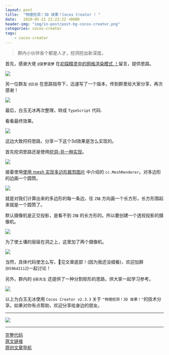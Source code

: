 ```yaml
---
layout: post
title:  "物理挖洞！3D 效果！Cocos Creator ! "
date:   2020-05-21 22:22:22 +0800
header-img: "img/in-post/post-bg-cocos-creator.png"
categories: cocos-creator
tags:
    - cocos-creator
---
```


> 群内小伙伴各个都是人才，挖洞挖出新深度。  

首先，感谢大佬 `@菠萝菠萝` 在[初探精灵中的网格渲染模式 ！](https://mp.weixin.qq.com/s/2FcixeoV-Fg-7OodILECeg)留言，提供思路。   

![](/img/in-post/202005/21-05.jpg)   

另一位群友 `@云谷` 在思路指导下，迅速写了一个版本，传到群里给大家分享，再次感谢！  

![](/img/in-post/202005/21-06.jpg)   

最后，白玉无冰再次整理，转成 `TypeScript` 代码.   

看看最终效果。  

![](/img/in-post/202005/21-01.gif)   

这边大致捋捋思路，分享一下这个3d效果是怎么实现的。  

首先挖洞思路还是使用[挖洞-另一种实现](https://mp.weixin.qq.com/s/jxKeM2Ah5UHlGTryksdr6Q)。   

![](/img/in-post/202005/10-02.jpg)     

接着使用[使用 mesh 实现多边形裁剪图片](https://mp.weixin.qq.com/s/r1IEcFXdy4O2Fn4IPs1m_w) 中介绍的 `cc.MeshRenderer`。对多边形的边画一个圆筒。    

![](/img/in-post/202005/21-02.jpg)   

就是对我们计算出来的多边形的每一条边，往 `Z轴` 方向画一个长方形，长方形围起来就是一个圆筒了。  

默认摄像机是正交投影，是看不到 `Z轴` 的长方形的。所以要创建一个透视投影的摄像机。   

![](/img/in-post/202005/21-03.jpg)   

为了使土壤的层级在洞之上，这里加了两个摄像机。  

![](/img/in-post/202005/21-04.jpg)   

当然，具体代码使怎么写，见文章底部！(因为我还没细看)，欢迎加群(`859642112`)一起讨论！     

另外，群内的 `@吴先生` 还提供了一种分割矩形的思路，供大家一起学习参考。  

![](/img/in-post/202005/21-07.jpg)   


以上为白玉无冰使用 `Cocos Creator v2.3.3` 关于 `"物理挖洞！3D 效果！"`的技术分享。如果对你有点帮助，欢迎分享给身边的朋友。   


---

![](/img/in-post/bottom.png)  

---

[完整代码](https://github.com/baiyuwubing/cocos-creator-examples/tree/master/dig_hole_3d)   
[原文链接](https://mp.weixin.qq.com/s/LJCdpdiRn9vZe83pf3ysUg)   
[原创文章导航](https://mp.weixin.qq.com/s/Ht0kIbaeBEds_wUeUlu8JQ)   